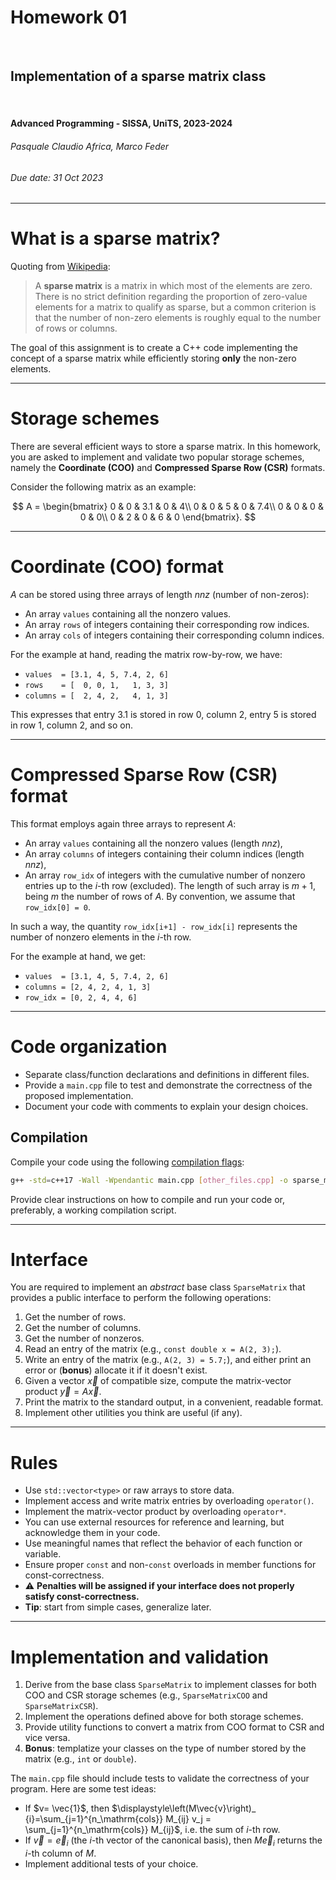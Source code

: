 <!--
title: Homework 01
paginate: true

_class: titlepage
-->

# Homework 01
<br>

## Implementation of a sparse matrix class
<br>

#### Advanced Programming - SISSA, UniTS, 2023-2024

###### Pasquale Claudio Africa, Marco Feder

###### Due date: 31 Oct 2023

---

# What is a sparse matrix?

Quoting from [Wikipedia](https://en.wikipedia.org/wiki/Sparse_matrix):

> A **sparse matrix** is a matrix in which most of the elements are zero. There is no strict definition regarding the proportion of zero-value elements for a matrix to qualify as sparse, but a common criterion is that the number of non-zero elements is roughly equal to the number of rows or columns.

The goal of this assignment is to create a C++ code implementing the concept of a sparse matrix while efficiently storing **only** the non-zero elements.

---

# Storage schemes

There are several efficient ways to store a sparse matrix. In this homework, you are asked to implement and validate two popular storage schemes, namely the **Coordinate (COO)** and **Compressed Sparse Row (CSR)** formats.

Consider the following matrix as an example:

$$
A =
\begin{bmatrix}
0 & 0 & 3.1 & 0 & 4\\
0 & 0 & 5 & 0 & 7.4\\
0 & 0 & 0 & 0 & 0\\
0 & 2 & 0 & 6 & 0
\end{bmatrix}.
$$

---

# Coordinate (COO) format

$A$ can be stored using three arrays of length *nnz* (number of non-zeros):
- An array `values` containing all the nonzero values.
- An array `rows` of integers containing their corresponding row indices.
- An array `cols` of integers containing their corresponding column indices.

For the example at hand, reading the matrix row-by-row, we have:
- `values  = [3.1, 4, 5, 7.4, 2, 6]`
- `rows    = [  0, 0, 1,   1, 3, 3]`
- `columns = [  2, 4, 2,   4, 1, 3]`

This expresses that entry $3.1$ is stored in row $0$, column $2$, entry $5$ is stored in row $1$, column $2$, and so on.

---

# Compressed Sparse Row (CSR) format

This format employs again three arrays to represent $A$:
- An array `values` containing all the nonzero values (length *nnz*),
- An array `columns` of integers containing their column indices (length *nnz*),
- An array `row_idx` of integers with the cumulative number of nonzero entries up to the $i$-th row (excluded). The length of such array is $m+1$, being $m$ the number of rows of $A$. By convention, we assume that `row_idx[0] = 0`.
  
In such a way, the quantity `row_idx[i+1] - row_idx[i]` represents the number of nonzero elements in the $i$-th row.

For the example at hand, we get:
- `values  = [3.1, 4, 5, 7.4, 2, 6]`
- `columns = [2, 4, 2, 4, 1, 3]`
- `row_idx = [0, 2, 4, 4, 6]`
  
---

# Code organization

- Separate class/function declarations and definitions in different files.
- Provide a `main.cpp` file to test and demonstrate the correctness of the proposed implementation.
- Document your code with comments to explain your design choices.

## Compilation

Compile your code using the following [compilation flags](https://gcc.gnu.org/onlinedocs/gcc/Warning-Options.html): 

```bash
g++ -std=c++17 -Wall -Wpendantic main.cpp [other_files.cpp] -o sparse_matrix
```

Provide clear instructions on how to compile and run your code or, preferably, a working compilation script.

---

# Interface

You are required to implement an *abstract* base class `SparseMatrix` that provides a public interface to perform the following operations:

1. Get the number of rows.
2. Get the number of columns.
3. Get the number of nonzeros.
4. Read an entry of the matrix (e.g., `const double x = A(2, 3);`).
5. Write an entry of the matrix (e.g., `A(2, 3) = 5.7;`), and either print an error or (**bonus**) allocate it if it doesn't exist.
6. Given a vector $\vec{x}$ of compatible size, compute the matrix-vector product $\vec{y} = A\vec{x}$.
7. Print the matrix to the standard output, in a convenient, readable format.
8. Implement other utilities you think are useful (if any).

---

# Rules

- Use `std::vector<type>` or raw arrays to store data.
- Implement access and write matrix entries by overloading `operator()`.
- Implement the matrix-vector product by overloading `operator*`.
- You can use external resources for reference and learning, but acknowledge them in your code.
- Use meaningful names that reflect the behavior of each function or variable.
- Ensure proper `const` and non-`const` overloads in member functions for const-correctness.
- :warning: **Penalties will be assigned if your interface does not properly satisfy const-correctness.**
- **Tip**: start from simple cases, generalize later.

---

# Implementation and validation

1. Derive from the base class `SparseMatrix` to implement classes for both COO and CSR storage schemes (e.g., `SparseMatrixCOO` and `SparseMatrixCSR`).
2. Implement the operations defined above for both storage schemes.
3. Provide utility functions to convert a matrix from COO format to CSR and vice versa.
4. **Bonus**: templatize your classes on the type of number stored by the matrix (e.g., `int` or `double`).

The `main.cpp` file should include tests to validate the correctness of your program. Here are some test ideas:
- If $v= \vec{1}$, then $\displaystyle\left(M\vec{v}\right)_ {i}=\sum_{j=1}^{n_\mathrm{cols}} M_{ij} v_j = \sum_{j=1}^{n_\mathrm{cols}} M_{ij}$, i.e. the sum of $i$-th row.
- If $\vec{v} = \vec{e}_i$ (the $i$-th vector of the canonical basis), then $M \vec{e}_i$ returns the $i$-th column of $M$.
- Implement additional tests of your choice.
